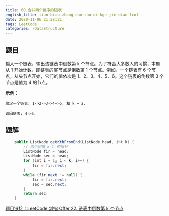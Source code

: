```yaml
---
title: 60.合并两个排序的链表
english_title: lian-biao-zhong-dao-shu-di-kge-jie-dian-lcof
date: 2020-11-06 21:28:21
tags: LeetCode
categories: /DataStructure
---
```


## 题目

输入一个链表，输出该链表中倒数第 k 个节点。为了符合大多数人的习惯，本题从 1 开始计数，即链表的尾节点是倒数第 1 个节点。例如，一个链表有 6 个节点，从头节点开始，它们的值依次是 1、2、3、4、5、6。这个链表的倒数第 3 个节点是值为 4 的节点。

**示例：**

```
给定一个链表: 1->2->3->4->5, 和 k = 2.

返回链表: 4->5.
```

## 题解

```java
    public ListNode getKthFromEnd(ListNode head, int k) {
        // 两个相隔 k-1 的指针
        ListNode fir = head;
        ListNode sec = head;
        for (int i = 1; i < k; i++) {
            fir = fir.next;
        }
        while (fir.next != null) {
            fir = fir.next;
            sec = sec.next;
        }
        return sec;
    }
```

[题目链接：LeetCode 剑指 Offer 22. 链表中倒数第 k 个节点](https://leetcode-cn.com/problems/lian-biao-zhong-dao-shu-di-kge-jie-dian-lcof/)

